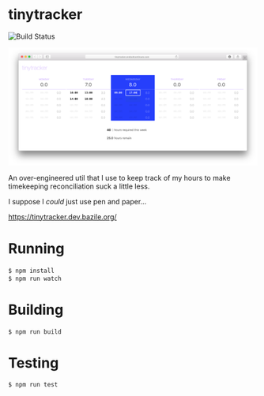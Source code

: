 # tinytracker

![Build Status](https://dev.bazile.org/ci/status/tinytracker.svg)

![screenshot](/screenshot.png)

An over-engineered util that I use to keep track of my hours to make timekeeping reconciliation suck a little less.

I suppose I _could_ just use pen and paper...

https://tinytracker.dev.bazile.org/


# Running

```
$ npm install
$ npm run watch
```


# Building

```
$ npm run build
```


# Testing

```
$ npm run test
```
